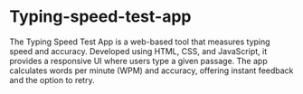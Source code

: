 # Typing-speed-test-app
The Typing Speed Test App is a web-based tool that measures typing speed and accuracy. Developed using HTML, CSS, and JavaScript, it provides a responsive UI where users type a given passage. The app calculates words per minute (WPM) and accuracy, offering instant feedback and the option to retry.
